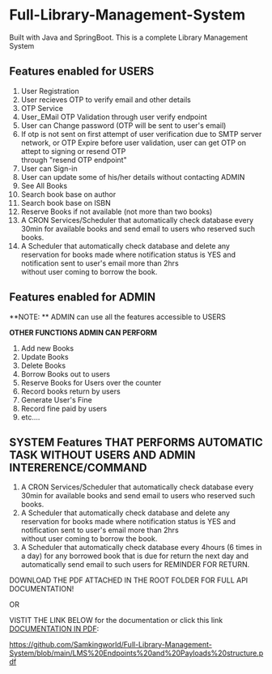 # Full-Library-Management-System
Built with Java and SpringBoot. This is a complete Library Management System


## **Features enabled for USERS**

1. User Registration
2. User recieves OTP to verify email and other details
3. OTP Service
4. User_EMail OTP Validation through user verify endpoint 
5. User can Change password (OTP will be sent to user's email)
7. If otp is not sent on first attempt of user verification due to SMTP server network, or OTP Expire before user validation, user can get OTP on attept to signing or resend OTP     
   through "resend OTP endpoint"
9. User can Sign-in
10. User can update some of his/her details without contacting ADMIN
11. See All Books
12. Search book base on author
13. Search book base on ISBN
14. Reserve Books if not available (not more than two books)
15. A CRON Services/Scheduler that automatically check database every 30min for available books and send email to users who reserved such books.
16. A Scheduler that automatically check database and delete any reservation for books made where notification status is YES and notification sent to user's email more than 2hrs   
    without user coming to borrow the book.

## **Features enabled for ADMIN**
**NOTE: ** ADMIN can use all the features accessible to USERS

**OTHER FUNCTIONS ADMIN CAN PERFORM**
1. Add new Books
2. Update Books
3. Delete Books
4. Borrow Books out to users
5. Reserve Books for Users over the counter
6. Record books return by users
7. Generate User's Fine
8. Record fine paid by users
9. etc....

## **SYSTEM Features THAT PERFORMS AUTOMATIC TASK WITHOUT USERS AND ADMIN INTERERENCE/COMMAND**
1. A CRON Services/Scheduler that automatically check database every 30min for available books and send email to users who reserved such books.
2. A Scheduler that automatically check database and delete any reservation for books made where notification status is YES and notification sent to user's email more than 2hrs   
    without user coming to borrow the book.
3. A Scheduler that automatically check database every 4hours (6 times in a day) for any borrowed book that is due for return the next day and automatically send email to such users 
   for REMINDER FOR RETURN.


DOWNLOAD THE PDF ATTACHED IN THE ROOT FOLDER FOR FULL API DOCUMENTATION!

OR

VISTIT THE LINK BELOW for the documentation or click this link [DOCUMENTATION IN PDF](https://github.com/Samkingworld/Full-Library-Management-System/blob/main/LMS%20Endpoints%20and%20Payloads%20structure.pdf):



https://github.com/Samkingworld/Full-Library-Management-System/blob/main/LMS%20Endpoints%20and%20Payloads%20structure.pdf
 
